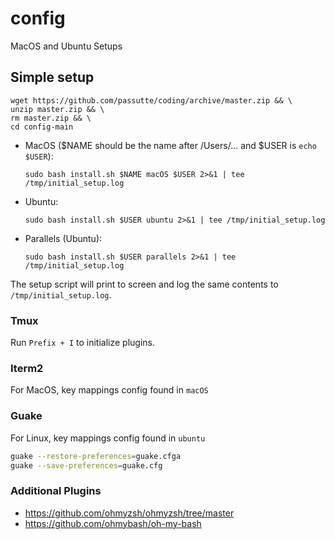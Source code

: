 # config
MacOS and Ubuntu Setups

## Simple setup
```
wget https://github.com/passutte/coding/archive/master.zip && \
unzip master.zip && \
rm master.zip && \
cd config-main
```

* MacOS ($NAME should be the name after /Users/... and $USER is `echo $USER`):
  ```
  sudo bash install.sh $NAME macOS $USER 2>&1 | tee /tmp/initial_setup.log
  ```
* Ubuntu:
  ```
  sudo bash install.sh $USER ubuntu 2>&1 | tee /tmp/initial_setup.log
  ```
* Parallels (Ubuntu):
  ```
  sudo bash install.sh $USER parallels 2>&1 | tee /tmp/initial_setup.log
  ```

The setup script will print to screen and log the same contents to `/tmp/initial_setup.log`.

### Tmux
Run ```Prefix + I``` to initialize plugins.

### Iterm2
For MacOS, key mappings config found in `macOS`

### Guake 
For Linux, key mappings config found in `ubuntu`
```bash
guake --restore-preferences=guake.cfga
guake --save-preferences=guake.cfg
```

### Additional Plugins
* https://github.com/ohmyzsh/ohmyzsh/tree/master
* https://github.com/ohmybash/oh-my-bash
